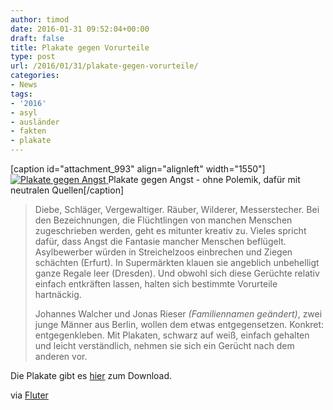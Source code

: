 ```yaml
---
author: timod
date: 2016-01-31 09:52:04+00:00
draft: false
title: Plakate gegen Vorurteile
type: post
url: /2016/01/31/plakate-gegen-vorurteile/
categories:
- News
tags:
- '2016'
- asyl
- ausländer
- fakten
- plakate
---
```


[caption id="attachment_993" align="alignleft" width="1550"][![Plakate gegen Angst](https://www.fablab-neckar-alb.org/wp-content/uploads/2016/01/Bildschirmfoto-2016-01-29-um-23.54.13.png)
](https://www.fablab-neckar-alb.org/wp-content/uploads/2016/01/Bildschirmfoto-2016-01-29-um-23.54.13.png) Plakate gegen Angst - ohne Polemik, dafür mit neutralen Quellen[/caption]


<blockquote>Diebe, Schläger, Vergewaltiger. Räuber, Wilderer, Messerstecher. Bei den Bezeichnungen, die Flüchtlingen von manchen Menschen zugeschrieben werden, geht es mitunter kreativ zu. Vieles spricht dafür, dass Angst die Fantasie mancher Menschen beflügelt. Asylbewerber würden in Streichelzoos einbrechen und Ziegen schächten (Erfurt). In Supermärkten klauen sie angeblich unbehelligt ganze Regale leer (Dresden). Und obwohl sich diese Gerüchte relativ einfach entkräften lassen, halten sich bestimmte Vorurteile hartnäckig.

Johannes Walcher und Jonas Rieser _(Familiennamen geändert)_, zwei junge Männer aus Berlin, wollen dem etwas entgegensetzen. Konkret: entgegenkleben. Mit Plakaten, schwarz auf weiß, einfach gehalten und leicht verständlich, nehmen sie sich ein Gerücht nach dem anderen vor.</blockquote>


Die Plakate gibt es [hier](http://wegenangst.tumblr.com) zum Download.

via [Fluter](http://www.fluter.de/de/154/thema/13996/)
